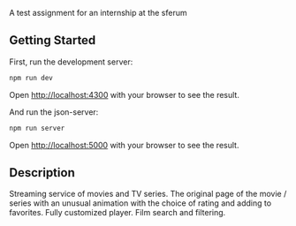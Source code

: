 A test assignment for an internship at the sferum

## Getting Started

First, run the development server:

```bash
npm run dev
```

Open [http://localhost:4300](http://localhost:4300) with your browser to see the result.

And run the json-server:

```bash
npm run server
```

Open [http://localhost:5000](http://localhost:5000) with your browser to see the result.

## Description

Streaming service of movies and TV series.
The original page of the movie / series with an unusual animation with the choice of rating and adding to favorites. 
Fully customized player.
Film search and filtering.